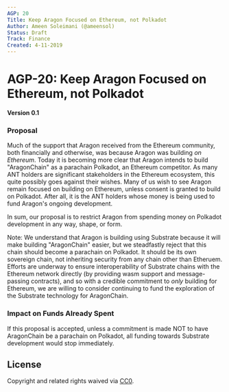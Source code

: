 ```yaml
---
AGP: 20
Title: Keep Aragon Focused on Ethereum, not Polkadot
Author: Ameen Soleimani (@ameensol)
Status: Draft
Track: Finance
Created: 4-11-2019
---
```


# AGP-20: Keep Aragon Focused on Ethereum, not Polkadot

**Version 0.1**

### Proposal

Much of the support that Aragon received from the Ethereum community, both financially and otherwise, was because Aragon was building *on Ethereum*. Today it is becoming more clear that Aragon intends to build "AragonChain" as a parachain Polkadot, an Ethereum competitor. As many ANT holders are significant stakeholders in the Ethereum ecosystem, this quite possibly goes against their wishes. Many of us wish to see Aragon remain focused on building on Ethereum, unless consent is granted to build on Polkadot. After all, it is the ANT holders whose money is being used to fund Aragon's ongoing development.

In sum, our proposal is to restrict Aragon from spending money on Polkadot development in any way, shape, or form. 

Note: We understand that Aragon is building using Substrate because it will make building "AragonChain" easier, but we steadfastly reject that this chain should become a parachain on Polkadot. It should be its own sovereign chain, not inheriting security from any chain other than Etheruem. Efforts are underway to ensure interoperability of Substrate chains with the Ethereum network directly (by providing wasm support and message-passing contracts), and so with a credible commitment to *only* building for Ethereum, we are willing to consider continuing to fund the exploration of the Substrate technology for AragonChain. 

### Impact on Funds Already Spent

If this proposal is accepted, unless a commitment is made NOT to have AragonChain be a parachain on Polkadot, all funding towards Substrate development would stop immediately. 

## License
Copyright and related rights waived via [CC0](https://creativecommons.org/publicdomain/zero/1.0/).
